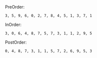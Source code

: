 PreOrder:
```
3, 5, 9, 6, 0, 2, 7, 8, 4, 5, 1, 3, 7, 1
```
InOrder:
```
3, 0, 6, 4, 8, 7, 5, 7, 3, 1, 1, 2, 9, 5
```
PostOrder:
```
0, 4, 8, 7, 3, 1, 1, 5, 7, 2, 6, 9, 5, 3
```
